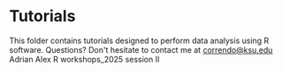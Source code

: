 # Tutorials
This folder contains tutorials designed to perform data analysis using R software.
Questions? Don't hesitate to contact me at correndo@ksu.edu
Adrian
Alex
R workshops_2025 session II

